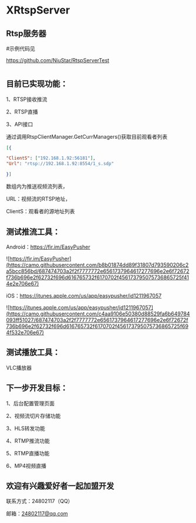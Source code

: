 # XRtspServer


## Rtsp服务器

#示例代码见

https://github.com/NiuStar/RtspServerTest
#

## 目前已实现功能：

1、RTSP接收推流

2、RTSP直播

3、API接口

通过调用RtspClientManager.GetCurrManagers()获取目前观看者列表

```Json
[{

"ClientS": ["192.168.1.92:56181"],
"Url": "rtsp://192.168.1.92:8554/1_s.sdp"

}]
```

数组内为推送视频流列表，

URL：视频流的RTSP地址，

ClientS：观看者的源地址列表

## 测试推流工具：

Android：https://fir.im/EasyPusher

![https://fir.im/EasyPusher](https://camo.githubusercontent.com/b8b01874dd89f31807d793590206c2a5bcc856bd/687474703a2f2f7777772e6561737964617277696e2e6f72672f736b696e2f62732f696d616765732f6170702f456173795075736865725f414e2e706e67)

iOS：https://itunes.apple.com/us/app/easypusher/id1211967057

![https://itunes.apple.com/us/app/easypusher/id1211967057](https://camo.githubusercontent.com/c4aa9106e50380d88529fa6b649784093ff51027/687474703a2f2f7777772e6561737964617277696e2e6f72672f736b696e2f62732f696d616765732f6170702f456173795075736865725f694f532e706e67)

## 测试播放工具：

VLC播放器

## 下一步开发目标：


1、后台配置管理页面

2、视频流切片存储功能

3、HLS转发功能

4、RTMP推流功能

5、RTMP直播功能

6、MP4视频直播

## 欢迎有兴趣爱好者一起加盟开发

联系方式：24802117（QQ）

邮箱：24802117@qq.com



